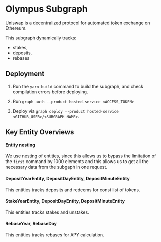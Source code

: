 # Olympus Subgraph

[Uniswap](https://uniswap.org/) is a decentralized protocol for automated token exchange on Ethereum.

This subgraph dynamically tracks:

- stakes,
- deposits,
- rebases

## Deployment

1. Run the `yarn build` command to build the subgraph, and check compilation errors before deploying.

2. Run `graph auth --product hosted-service <ACCESS_TOKEN>`

3. Deploy via `graph deploy --product hosted-service <GITHUB_USER>/<SUBGRAPH NAME>`. 

## Key Entity Overviews

#### Entity nesting
We use nesting of entities, since this allows us to bypass the limitation of the `first` command by 1000 elements and this allows us to get all the necessary data from the subgaph in one request.

#### DepositYearEntity, DepositDayEntity, DepositMinuteEntity

This entities tracks deposits and redeems for const list of tokens.

#### StakeYearEntity, DepositDayEntity, DepositMinuteEntity

This entities tracks stakes and unstakes.

#### RebaseYear, RebaseDay

This entities tracks rebases for APY calculation.
